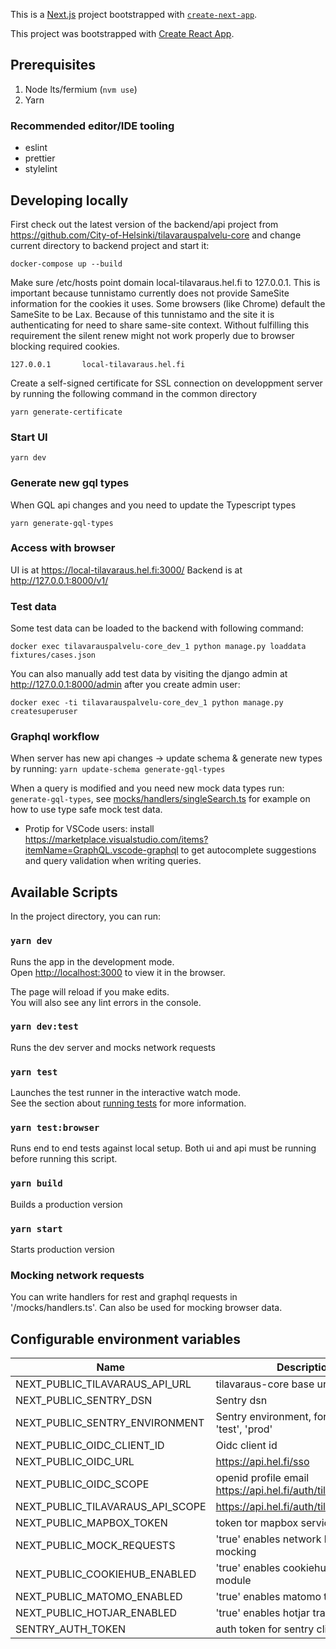 This is a [Next.js](https://nextjs.org/) project bootstrapped with [`create-next-app`](https://github.com/vercel/next.js/tree/canary/packages/create-next-app).

This project was bootstrapped with [Create React App](https://github.com/facebook/create-react-app).

## Prerequisites

1. Node lts/fermium (`nvm use`)
1. Yarn

### Recommended editor/IDE tooling
- eslint
- prettier
- stylelint

## Developing locally

First check out the latest version of the backend/api project from https://github.com/City-of-Helsinki/tilavarauspalvelu-core and change current directory to backend project and start it:

```
docker-compose up --build
```

Make sure /etc/hosts point domain local-tilavaraus.hel.fi to 127.0.0.1. This is important because tunnistamo currently does not provide SameSite information for the cookies it uses. Some browsers (like Chrome) default the SameSite to be Lax. Because of this tunnistamo and the site it is authenticating for need to share same-site context. Without fulfilling this requirement the silent renew might not work properly due to browser blocking required cookies.

```
127.0.0.1       local-tilavaraus.hel.fi
```

Create a self-signed certificate for SSL connection on developpment server by running the following command in the common directory
```
yarn generate-certificate
```

### Start UI

```
yarn dev
```

### Generate new gql types
When GQL api changes and you need to update the Typescript types

```
yarn generate-gql-types
```


### Access with browser

UI is at https://local-tilavaraus.hel.fi:3000/
Backend is at http://127.0.0.1:8000/v1/

### Test data

Some test data can be loaded to the backend with following command:

```
docker exec tilavarauspalvelu-core_dev_1 python manage.py loaddata fixtures/cases.json
```

You can also manually add test data by visiting the django admin at http://127.0.0.1:8000/admin after you create admin user:

```
docker exec -ti tilavarauspalvelu-core_dev_1 python manage.py createsuperuser
```

### Graphql workflow

When server has new api changes -> update schema & generate new types by running: ```yarn update-schema generate-gql-types```

When a query is modified and you need new mock data types run: ```generate-gql-types```, see [mocks/handlers/singleSearch.ts](mocks/handlers/singleSearch.ts) for example on how to use type safe mock test data.

* Protip for VSCode users: install https://marketplace.visualstudio.com/items?itemName=GraphQL.vscode-graphql to get autocomplete suggestions and query validation when writing queries.

## Available Scripts

In the project directory, you can run:

### `yarn dev`

Runs the app in the development mode.\
Open [http://localhost:3000](http://localhost:3000) to view it in the browser.

The page will reload if you make edits.\
You will also see any lint errors in the console.

### `yarn dev:test`

Runs the dev server and mocks network requests

### `yarn test`

Launches the test runner in the interactive watch mode.\
See the section about [running tests](https://facebook.github.io/create-react-app/docs/running-tests) for more information.

### `yarn test:browser`

Runs end to end tests against local setup. Both ui and api must be running before running this script.

### `yarn build`

Builds a production version

### `yarn start`

Starts production version

### Mocking network requests

You can write handlers for rest and graphql requests in '/mocks/handlers.ts'. Can also be used for mocking browser data.

## Configurable environment variables

| Name                             | Description                                                   |
| -------------------------------- | ------------------------------------------------------------- |
| NEXT_PUBLIC_TILAVARAUS_API_URL   | tilavaraus-core base url                                      |
| NEXT_PUBLIC_SENTRY_DSN           | Sentry dsn                                                    |
| NEXT_PUBLIC_SENTRY_ENVIRONMENT   | Sentry environment, for example 'test', 'prod'                |
| NEXT_PUBLIC_OIDC_CLIENT_ID       | Oidc client id                                                |
| NEXT_PUBLIC_OIDC_URL             | https://api.hel.fi/sso                                        |
| NEXT_PUBLIC_OIDC_SCOPE           | openid profile email https://api.hel.fi/auth/tilavarausapidev |
| NEXT_PUBLIC_TILAVARAUS_API_SCOPE | https://api.hel.fi/auth/tilavarausapidev                      |
| NEXT_PUBLIC_MAPBOX_TOKEN         | token tor mapbox service                                      |
| NEXT_PUBLIC_MOCK_REQUESTS        | 'true' enables network level request mocking                  |
| NEXT_PUBLIC_COOKIEHUB_ENABLED    | 'true' enables cookiehub consent module                       |
| NEXT_PUBLIC_MATOMO_ENABLED       | 'true' enables matomo tracking                                |
| NEXT_PUBLIC_HOTJAR_ENABLED       | 'true' enables hotjar tracking                                |
| SENTRY_AUTH_TOKEN                | auth token for sentry cli                                     |
